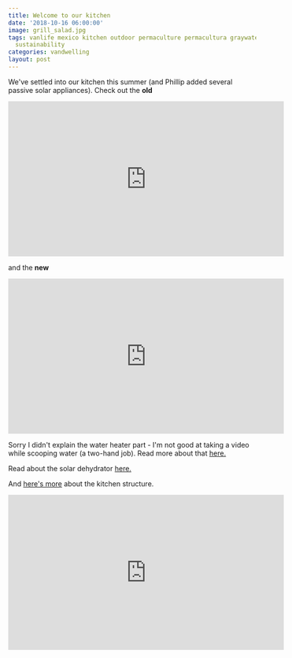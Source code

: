 ```yaml
---
title: Welcome to our kitchen
date: '2018-10-16 06:00:00'
image: grill_salad.jpg
tags: vanlife mexico kitchen outdoor permaculture permacultura graywater greywater
  sustainability
categories: vandwelling
layout: post
---
```


We've settled into our kitchen this summer (and Phillip added several passive solar appliances). Check out the **old**

<iframe width="560" height="315" src="https://www.youtube-nocookie.com/embed/rcLN9GZ6n0c" frameborder="0" allow="autoplay; encrypted-media" allowfullscreen></iframe>

and the **new**

<iframe width="560" height="315" src="https://www.youtube-nocookie.com/embed/jO1HUYTELkM" frameborder="0" allow="autoplay; encrypted-media" allowfullscreen></iframe>

Sorry I didn't explain the water heater part - I'm not good at taking a video while scooping water (a two-hand job). Read more about that [here.](https://reverdecer.annalisagross.com/2018/10/10/we-have-a-water-heater/)

Read about the solar dehydrator [here.](https://reverdecer.annalisagross.com/2018/10/02/solar-dehydrator-2nd-attempt/)

And [here's more](https://reverdecer.annalisagross.com/2018/06/30/rustico/) about the kitchen structure.

<iframe width="560" height="315" src="https://www.youtube-nocookie.com/embed/hQcxJJ9pi2Q" frameborder="0" allow="autoplay; encrypted-media" allowfullscreen></iframe>